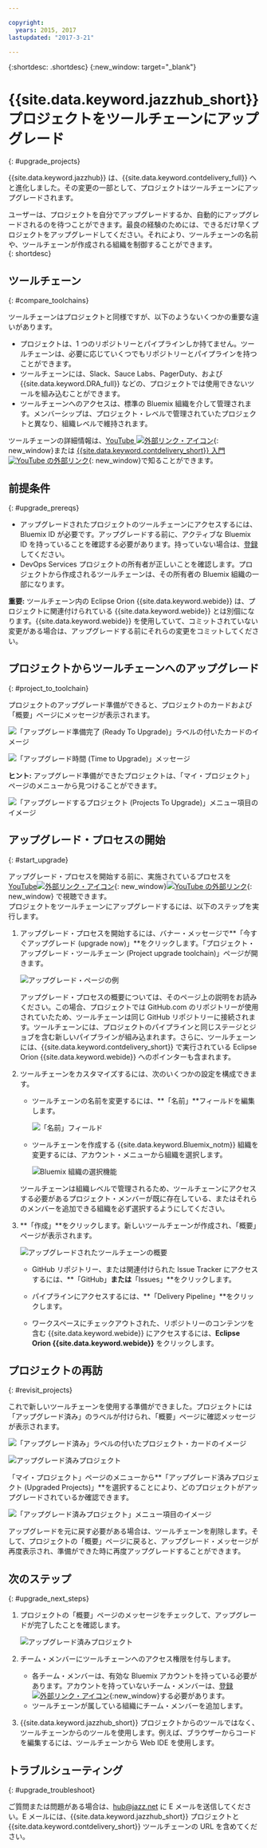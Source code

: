 ```yaml
---

copyright:
  years: 2015, 2017
lastupdated: "2017-3-21"

---
```

 
{:shortdesc: .shortdesc}
{:new_window: target="_blank"}

# {{site.data.keyword.jazzhub_short}} プロジェクトをツールチェーンにアップグレード
{: #upgrade_projects}

{{site.data.keyword.jazzhub}} は、{{site.data.keyword.contdelivery_full}} へと進化しました。その変更の一部として、プロジェクトはツールチェーンにアップグレードされます。 

ユーザーは、プロジェクトを自分でアップグレードするか、自動的にアップグレードされるのを待つことができます。最良の経験のためには、できるだけ早くプロジェクトをアップグレードしてください。それにより、ツールチェーンの名前や、ツールチェーンが作成される組織を制御することができます。  
{: shortdesc}

## ツールチェーン
{: #compare_toolchains}

ツールチェーンはプロジェクトと同様ですが、以下のようないくつかの重要な違いがあります。

- プロジェクトは、1 つのリポジトリーとパイプラインしか持てません。ツールチェーンは、必要に応じていくつでもリポジトリーとパイプラインを持つことができます。
- ツールチェーンには、Slack、Sauce Labs、PagerDuty、および {{site.data.keyword.DRA_full}} などの、プロジェクトでは使用できないツールを組み込むことができます。
- ツールチェーンへのアクセスは、標準の Bluemix 組織を介して管理されます。メンバーシップは、プロジェクト・レベルで管理されていたプロジェクトと異なり、組織レベルで維持されます。

ツールチェーンの詳細情報は、[YouTube ![外部リンク・アイコン](../../icons/launch-glyph.svg "外部リンク・アイコン")](https://youtu.be/2SIPE1e7NJ4){: new_window}または [{{site.data.keyword.contdelivery_short}} 入門](/docs/services/ContinuousDelivery/index.html)
[![YouTube](images/CD_video.png) の外部リンク](https://youtu.be/2SIPE1e7NJ4){: new_window}で知ることができます。    

## 前提条件
{: #upgrade_prereqs}    

- アップグレードされたプロジェクトのツールチェーンにアクセスするには、Bluemix ID が必要です。アップグレードする前に、アクティブな Bluemix ID を持っていることを確認する必要があります。持っていない場合は、[登録](https://console.ng.bluemix.net/registration/)してください。
- DevOps Services プロジェクトの所有者が正しいことを確認します。プロジェクトから作成されるツールチェーンは、その所有者の Bluemix 組織の一部になります。

**重要:** ツールチェーン内の Eclipse Orion {{site.data.keyword.webide}} は、プロジェクトに関連付けられている {{site.data.keyword.webide}} とは別個になります。{{site.data.keyword.webide}} を使用していて、コミットされていない変更がある場合は、アップグレードする前にそれらの変更をコミットしてください。  


## プロジェクトからツールチェーンへのアップグレード
{: #project_to_toolchain}

プロジェクトのアップグレード準備ができると、プロジェクトのカードおよび「概要」ページにメッセージが表示されます。

![「アップグレード準備完了 (Ready To Upgrade)」ラベルの付いたカードのイメージ](images/card-project-to-upgrade.png)

![「アップグレード時間 (Time to Upgrade)」メッセージ](images/banner-ready-to-upgrade.png)

**ヒント:** アップグレード準備ができたプロジェクトは、「マイ・プロジェクト」ページのメニューから見つけることができます。 

![「アップグレードするプロジェクト (Projects To Upgrade)」メニュー項目のイメージ](images/menu-projects-to-upgrade.png)

## アップグレード・プロセスの開始
{: #start_upgrade}

アップグレード・プロセスを開始する前に、実施されているプロセスを [YouTube![外部リンク・アイコン](../../icons/launch-glyph.svg "外部リンク・アイコン")](https://youtu.be/oaZVGveVxBg){: new_window}[![YouTube の外部リンク](images/migration-video2.png)](https://youtu.be/oaZVGveVxBg){: new_window} で視聴できます。    
プロジェクトをツールチェーンにアップグレードするには、以下のステップを実行します。

1. アップグレード・プロセスを開始するには、バナー・メッセージで**「今すぐアップグレード (upgrade now)」**をクリックします。「プロジェクト・アップグレード・ツールチェーン (Project upgrade toolchain)」ページが開きます。 

   ![アップグレード・ページの例](images/project-upgrade-toolchain.png)

   アップグレード・プロセスの概要については、そのページ上の説明をお読みください。この場合、プロジェクトでは GitHub.com のリポジトリーが使用されていたため、ツールチェーンは同じ GitHub リポジトリーに接続されます。ツールチェーンには、プロジェクトのパイプラインと同じステージとジョブを含む新しいパイプラインが組み込まれます。さらに、ツールチェーンには、{{site.data.keyword.contdelivery_short}} で実行されている Eclipse Orion {{site.data.keyword.webide}} へのポインターも含まれます。

2. ツールチェーンをカスタマイズするには、次のいくつかの設定を構成できます。

   - ツールチェーンの名前を変更するには、**「名前」**フィールドを編集します。

      ![「名前」フィールド](images/name-change.png)

   - ツールチェーンを作成する {{site.data.keyword.Bluemix_notm}} 組織を変更するには、アカウント・メニューから組織を選択します。

      ![Bluemix 組織の選択機能](images/bluemix-organization-chooser.png)

   ツールチェーンは組織レベルで管理されるため、ツールチェーンにアクセスする必要があるプロジェクト・メンバーが既に存在している、またはそれらのメンバーを追加できる組織を必ず選択するようにしてください。 
  
3. **「作成」**をクリックします。新しいツールチェーンが作成され、「概要」ページが表示されます。

   ![アップグレードされたツールチェーンの概要](images/new-toolchain-page.png)

   - GitHub リポジトリー、または関連付けられた Issue Tracker にアクセスするには、**「GitHub」**または**「Issues」**をクリックします。
   
   - パイプラインにアクセスするには、**「Delivery Pipeline」**をクリックします。  
   
   - ワークスペースにチェックアウトされた、リポジトリーのコンテンツを含む {{site.data.keyword.webide}} にアクセスするには、**Eclipse Orion {{site.data.keyword.webide}}** をクリックします。 

## プロジェクトの再訪
{: #revisit_projects}

これで新しいツールチェーンを使用する準備ができました。プロジェクトには「アップグレード済み」のラベルが付けられ、「概要」ページに確認メッセージが表示されます。

![「アップグレード済み」ラベルの付いたプロジェクト・カードのイメージ](images/card-upgraded-project.png)

![アップグレード済みプロジェクト](images/banner-upgraded.png)

「マイ・プロジェクト」ページのメニューから**「アップグレード済みプロジェクト (Upgraded Projects)」**を選択することにより、どのプロジェクトがアップグレードされているか確認できます。

![「アップグレード済みプロジェクト」メニュー項目のイメージ](images/menu-upgraded-projects.png)

アップグレードを元に戻す必要がある場合は、ツールチェーンを削除します。そして、プロジェクトの「概要」ページに戻ると、アップグレード・メッセージが再度表示され、準備ができた時に再度アップグレードすることができます。

## 次のステップ
{: #upgrade_next_steps}   

1. プロジェクトの「概要」ページのメッセージをチェックして、アップグレードが完了したことを確認します。    

   ![アップグレード済みプロジェクト](images/banner-upgraded.png)    

2. チーム・メンバーにツールチェーンへのアクセス権限を付与します。    
    - 各チーム・メンバーは、有効な Bluemix アカウントを持っている必要があります。アカウントを持っていないチーム・メンバーは、[登録![外部リンク・アイコン](../../icons/launch-glyph.svg "外部リンク・アイコン")](https://console.ng.bluemix.net/registration){:new_window}する必要があります。
    - ツールチェーンが属している組織にチーム・メンバーを追加します。
3. {{site.data.keyword.jazzhub_short}} プロジェクトからのツールではなく、ツールチェーンからのツールを使用します。例えば、ブラウザーからコードを編集するには、ツールチェーンから Web IDE を使用します。    

## トラブルシューティング
{: #upgrade_troubleshoot}    

ご質問または問題がある場合は、[hub@jazz.net](mailto:hub@jazz.net) に E メールを送信してください。E メールには、{{site.data.keyword.jazzhub_short}} プロジェクトと {{site.data.keyword.contdelivery_short}} ツールチェーンの URL を含めてください。

